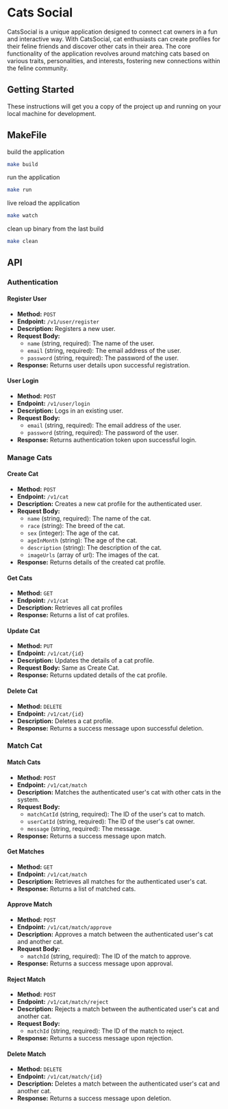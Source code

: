 # Cats Social

CatsSocial is a unique application designed to connect cat owners in a fun and interactive way. With CatsSocial, cat enthusiasts can create profiles for their feline friends and discover other cats in their area. The core functionality of the application revolves around matching cats based on various traits, personalities, and interests, fostering new connections within the feline community.

## Getting Started

These instructions will get you a copy of the project up and running on your local machine for development.

## MakeFile

build the application
```bash
make build
```

run the application
```bash
make run
```

live reload the application
```bash
make watch
```

clean up binary from the last build
```bash
make clean
```

## API

### Authentication

#### Register User
- **Method:** `POST`
- **Endpoint:** `/v1/user/register`
- **Description:** Registers a new user.
- **Request Body:**
  - `name` (string, required): The name of the user.
  - `email` (string, required): The email address of the user.
  - `password` (string, required): The password of the user.
- **Response:** Returns user details upon successful registration.

#### User Login
- **Method:** `POST`
- **Endpoint:** `/v1/user/login`
- **Description:** Logs in an existing user.
- **Request Body:**
  - `email` (string, required): The email address of the user.
  - `password` (string, required): The password of the user.
- **Response:** Returns authentication token upon successful login.

### Manage Cats

#### Create Cat
- **Method:** `POST`
- **Endpoint:** `/v1/cat`
- **Description:** Creates a new cat profile for the authenticated user.
- **Request Body:**
  - `name` (string, required): The name of the cat.
  - `race` (string): The breed of the cat.
  - `sex` (integer): The age of the cat.
  - `ageInMonth` (string): The age of the cat.
  - `description` (string): The description of the cat.
  - `imageUrls` (array of url): The images of the cat.
- **Response:** Returns details of the created cat profile.

#### Get Cats
- **Method:** `GET`
- **Endpoint:** `/v1/cat`
- **Description:** Retrieves all cat profiles
- **Response:** Returns a list of cat profiles.

#### Update Cat
- **Method:** `PUT`
- **Endpoint:** `/v1/cat/{id}`
- **Description:** Updates the details of a cat profile.
- **Request Body:** Same as Create Cat.
- **Response:** Returns updated details of the cat profile.

#### Delete Cat
- **Method:** `DELETE`
- **Endpoint:** `/v1/cat/{id}`
- **Description:** Deletes a cat profile.
- **Response:** Returns a success message upon successful deletion.

### Match Cat

#### Match Cats
- **Method:** `POST`
- **Endpoint:** `/v1/cat/match`
- **Description:** Matches the authenticated user's cat with other cats in the system.
- **Request Body:**
  - `matchCatId` (string, required): The ID of the user's cat to match.
  - `userCatId` (string, required): The ID of the user's cat owner.
  - `message` (string, required): The message.
- **Response:** Returns a success message upon match.

#### Get Matches
- **Method:** `GET`
- **Endpoint:** `/v1/cat/match`
- **Description:** Retrieves all matches for the authenticated user's cat.
- **Response:** Returns a list of matched cats.

#### Approve Match
- **Method:** `POST`
- **Endpoint:** `/v1/cat/match/approve`
- **Description:** Approves a match between the authenticated user's cat and another cat.
- **Request Body:**
  - `matchId` (string, required): The ID of the match to approve.
- **Response:** Returns a success message upon approval.

#### Reject Match
- **Method:** `POST`
- **Endpoint:** `/v1/cat/match/reject`
- **Description:** Rejects a match between the authenticated user's cat and another cat.
- **Request Body:**
  - `matchId` (string, required): The ID of the match to reject.
- **Response:** Returns a success message upon rejection.

#### Delete Match
- **Method:** `DELETE`
- **Endpoint:** `/v1/cat/match/{id}`
- **Description:** Deletes a match between the authenticated user's cat and another cat.
- **Response:** Returns a success message upon deletion.
